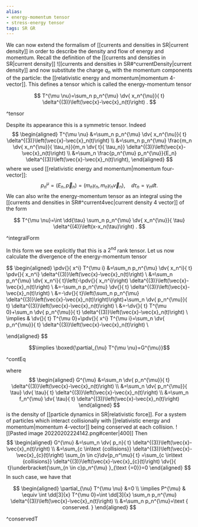 ```yaml
---
alias: 
- energy-momentum tensor
- stress-energy tensor
tags: SR GR
---
```


We can now extend the formalism of [[currents and densities in SR|current density]] in order to describe the density and flow of energy and momentum. Recall the definition of the [[currents and densities in SR|current density]]
![[currents and densities in SR#^currentDensity|current density]] and now substitute the charge $q_n$ with the momentum components of the particle:  the [[relativistic energy and momentum|momentum 4-vector]]. This defines a tensor which is called the energy-momentum tensor

$$
T^{\mu \nu}=\sum_n p_n^{\mu} \dv{ x_n^{\nu}}{ t} \delta^{(3)}\left(\vec{x}-\vec{x}_n(t)\right) .
$$

^tensor

Despite its appearance this is a symmetric tensor. Indeed
$$
\begin{aligned}
T^{\mu \nu} &=\sum_n p_n^{\mu} \dv{ x_n^{\nu}}{ t} \delta^{(3)}\left(\vec{x}-\vec{x}_n(t)\right) \\
&=\sum_n p_n^{\mu} \frac{m_n \dv{ x_n^{\nu}}{ \tau_n}}{m_n \dv{ t}{ \tau_n}} \delta^{(3)}\left(\vec{x}-\vec{x}_n(t)\right) \\
&=\sum_n \frac{p_n^{\mu} p_n^{\nu}}{E_n} \delta^{(3)}\left(\vec{x}-\vec{x}_n(t)\right),
\end{aligned}
$$
where we used [[relativistic energy and momentum|momentum four-vector]]:
$$
p_n^{\mu}=\left(E_n, \vec{p}_n\right)=\left(m_n \gamma_n, m_n \gamma_n \vec{v}_n\right), \quad  \dd{\tau_n}=\gamma_n  \dd{t} .
$$
We can also write the energy-momentum tensor as an integral using the [[currents and densities in SR#^current4vec|current density 4 vector]] of the form 

$$
T^{\mu \nu}=\int  \dd{\tau} \sum_n p_n^{\mu} \dv{ x_n^{\nu}}{ \tau} \delta^{(4)}\left(x-x_n(\tau)\right) .
$$

^integralForm

In this form we see explicitly that this is a $2^{\text {nd }}$ rank tensor. Let us now calculate the divergence of the energy-momentum tensor

$$
\begin{aligned}
\pdv{}{ x^i} T^{\mu i} 
&=\sum_n p_n^{\mu} \dv{ x_n^i}{ t} \pdv{}{ x_n^i} \delta^{(3)}\left(\vec{x}-\vec{x}_n(t)\right) \\
&=\sum_n p_n^{\mu} \dv{ x_n^i}{ t}\left(-\pdv{}{ x_n^i}\right) \delta^{(3)}\left(\vec{x}-\vec{x}_n(t)\right) \\
&=-\sum_n p_n^{\mu} \dv{}{ t} \delta^{(3)}\left(\vec{x}-\vec{x}_n(t)\right) \\
&=-\dv{}{ t}\left(\sum_n p_n^{\mu} \delta^{(3)}\left(\vec{x}-\vec{x}_n(t)\right)\right)+\sum_n \dv{ p_n^{\mu}}{ t} \delta^{(3)}\left(\vec{x}-\vec{x}_n(t)\right) \\
&=-\dv{}{ t} T^{\mu 0}+\sum_n \dv{ p_n^{\mu}}{ t} \delta^{(3)}\left(\vec{x}-\vec{x}_n(t)\right) \\
\implies & \dv{}{ t} T^{\mu 0}+\pdv{}{ x^i} T^{\mu i}=\sum_n \dv{ p_n^{\mu}}{ t} \delta^{(3)}\left(\vec{x}-\vec{x}_n(t)\right) \\
 
\end{aligned}
$$

$$\implies \boxed{\partial_{\nu} T^{\mu \nu}=G^{\mu}}$$

^contEq

where
$$
\begin{aligned}
G^{\mu} &=\sum_n \dv{ p_n^{\mu}}{ t} \delta^{(3)}\left(\vec{x}-\vec{x}_n(t)\right) \\
&=\sum_n \dv{ p_n^{\mu}}{ \tau} \dv{ \tau}{ t} \delta^{(3)}\left(\vec{x}-\vec{x}_n(t)\right) \\
&=\sum_n f_n^{\mu} \dv{ \tau}{ t} \delta^{(3)}\left(\vec{x}-\vec{x}_n(t)\right)
\end{aligned}
$$
is the density of [[particle dynamics in SR|relativistic force]]. For a system of particles which interact collisionally with [[relativistic energy and momentum|momentum 4-vector]] being conserved at each collision.
![[Pasted image 20220202224142.png#center|400]]
Then
$$
\begin{aligned}
G^{\mu} &=\sum_n \dv{ p_n}{ t} \delta^{(3)}\left(\vec{x}-\vec{x}_n(t)\right) \\
        &=\sum_{c \in\text {collisions}} \delta^{(3)}\left(\vec{x}-\vec{x}_{c}(t)\right)  \sum_{n \in c}\dv{p_n^\mu}{ t} =\sum_{c \in\text {collisions}} \delta^{(3)}\left(\vec{x}-\vec{x}_{c}(t)\right)  \dv{}{ t}\underbracket{\sum_{n \in c}p_n^{\mu} }_{\text {=0}}=0
\end{aligned}
$$
In such case, we have that

$$
\begin{aligned}
\partial_{\nu} T^{\mu \nu} &=0 \\
\implies P^{\mu} & \equiv \int  \dd[3]{x} T^{\mu 0}=\int \dd[3]{x}  \sum_n p_n^{\mu} \delta^{(3)}\left(\vec{x}-\vec{x}_n(t)\right) \\
&=\sum_n p_n^{\mu}=\text { conserved. }
\end{aligned}
$$

^conservedT